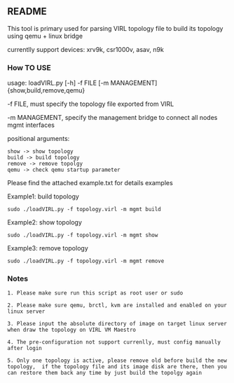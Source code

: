 ## README
This tool is primary used for parsing VIRL topology file to build its topology using qemu + linux bridge

currentlly support devices: xrv9k, csr1000v, asav, n9k

### How TO USE

usage: loadVIRL.py [-h] -f FILE [-m MANAGEMENT] {show,build,remove,qemu}

-f FILE, must specify the topology file exported from VIRL


-m MANAGEMENT, specify the management bridge to connect all nodes mgmt interfaces


positional arguments: 

	show -> show topology	
	build -> build topology
	remove -> remove topolgy
	qemu -> check qemu startup parameter

Please find the attached example.txt for details examples


Example1: build topology


 	sudo ./loadVIRL.py -f topology.virl -m mgmt build

Example2: show topology


 	sudo ./loadVIRL.py -f topology.virl -m mgmt show

Example3: remove topology


 	sudo ./loadVIRL.py -f topology.virl -m mgmt remove
  

### Notes
	1. Please make sure run this script as root user or sudo

	2. Please make sure qemu, brctl, kvm are installed and enabled on your linux server

	3. Please input the absolute directory of image on target linux server when draw the topology on VIRL VM Maestro

	4. The pre-configuration not support currenlly, must config manually after login
	
	5. Only one topology is active, please remove old before build the new topology,  if the topology file and its image disk are there, then you can restore them back any time by just build the topolgy again
